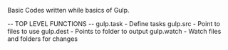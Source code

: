 Basic Codes written while basics of Gulp.

-- TOP LEVEL FUNCTIONS --
gulp.task - Define tasks
gulp.src - Point to files to use
gulp.dest - Points to folder to output
gulp.watch - Watch files and folders for changes
